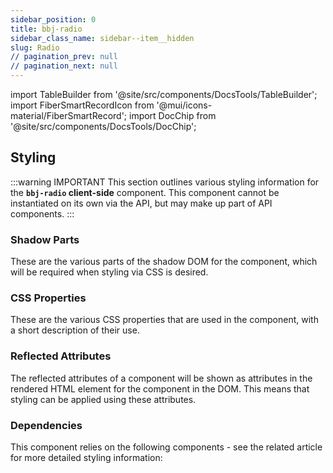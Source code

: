 ```yaml
---
sidebar_position: 0
title: bbj-radio
sidebar_class_name: sidebar--item__hidden
slug: Radio
// pagination_prev: null
// pagination_next: null
---
```


import TableBuilder from '@site/src/components/DocsTools/TableBuilder';
import FiberSmartRecordIcon from '@mui/icons-material/FiberSmartRecord';
import DocChip from '@site/src/components/DocsTools/DocChip';

<DocChip tooltipText="This component will render with a shadow DOM, an API built into the browser that facilitates encapsulation." label="Shadow" target="_blank" clickable={false} iconName='shadow' />

<DocChip tooltipText="The name of the web component that will render in the DOM." label="bbj-radio" clickable={false} iconName='code'/>

## Styling

:::warning IMPORTANT
This section outlines various styling information for the **`bbj-radio` client-side** component. This component cannot be instantiated on its own via the API, but may make up part of API components.
:::

### Shadow Parts
These are the various parts of the shadow DOM for the component, which will be required when styling via CSS is desired.
<TableBuilder tag='bbj-radio' table="parts"/>

### CSS Properties

  These are the various CSS properties that are used in the component, with a short description of their use.
  
  <TableBuilder tag='bbj-radio' table="properties"/>

### Reflected Attributes

  The reflected attributes of a component will be shown as attributes in the rendered HTML element for the component in the DOM. This means that styling can be applied using these attributes.
  
  <TableBuilder tag='bbj-radio' table="reflects"/>

### Dependencies

  This component relies on the following components - see the related article for more detailed styling information:
  
  <TableBuilder tag='bbj-radio' table="dependencies"/>

